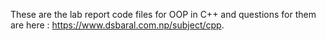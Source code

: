 These are the lab report code files for OOP in C++ and questions for them are here : https://www.dsbaral.com.np/subject/cpp.
